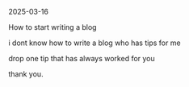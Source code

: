 2025-03-16 

How to start writing a blog

i dont know how to write a blog who has tips for me

drop one tip that has always worked for you

thank you.
